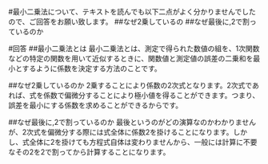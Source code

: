 #最小二乗法について、テキストを読んでも以下二点がよく分かりませんでしたので、ご回答をお願い致します。
##なぜ2乗しているの
##なぜ最後に,2で割っているのか

#回答
##最小二乗法とは
最小二乗法とは、測定で得られた数値の組を、1次関数などの特定の関数を用いて近似するときに、関数値と測定値の誤差の二乗和を最小とするように係数を決定する方法のことです。

##なぜ2乗しているのか
2乗することにより係数の2次式となります。2次式であれば、式を係数で偏微分することにより極小値を得ることができます。つまり、誤差を最小にする係数を求めることができるからです。

##なぜ最後に,2で割っているのか
最後というのがどの演算なのかわかりませんが、2次式を偏微分する際には式全体に係数2を掛けることになります。しかし、式全体に2を掛けても方程式自体は変わりませんから、一般には計算に不要なその2を2で割ってから計算することになります。


